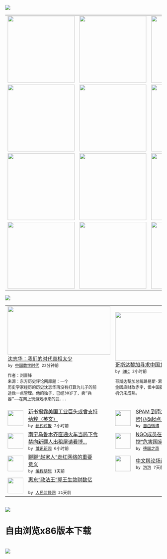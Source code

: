 

<a href="https://github.com/greatfire/z/raw/master/FreeBrowser.apk"><img src="https://raw.githubusercontent.com/greatfire/wiki/master/x/header.png" /></a><table><tr><td width="262" align="center" valign="center"><a href="https://github.com/greatfire/wiki/wiki/nyt" title="纽约时报中文网 国际纵览"><img src="https://raw.githubusercontent.com/greatfire/wiki/master/x/nyt_flag.png" width="215"/></a></td><td width="262" align="center" valign="center"><a href="https://github.com/greatfire/wiki/wiki/dw" title=""><img src="https://raw.githubusercontent.com/greatfire/wiki/master/x/dw_flag.png" width="215"/></a></td><td width="262" align="center" valign="center"><a href="https://github.com/greatfire/wiki/wiki/rmjd" title=""><img src="https://raw.githubusercontent.com/greatfire/wiki/master/x/rmjd_flag.png" width="215"/></a></td></tr><tr><td width="262" align="center" valign="center"><a href="https://github.com/paopaonetizen/website" title="泡泡 - 未经审查的互联网信息"><img src="https://raw.githubusercontent.com/greatfire/wiki/master/x/pp_flag.png" width="215"/></a></td><td width="262" align="center" valign="center"><a href="https://github.com/getlantern/mirror" title="以及自由微博和GreatFire.org官方中文论坛"><img src="https://raw.githubusercontent.com/greatfire/wiki/master/x/lantern_flag.png" width="215"/></a></td><td width="262" align="center" valign="center"><a href="https://github.com/cdtmirrors/m/" title=""><img src="https://raw.githubusercontent.com/greatfire/wiki/master/x/cdt_flag.png" width="215"/></a></td></tr><tr><td width="262" align="center" valign="center"><a href="https://github.com/program-think/blog" title="编程随想的博客"><img src="https://raw.githubusercontent.com/greatfire/wiki/master/x/pt_flag.png" width="215"/></a></td><td width="262" align="center" valign="center"><a href="https://github.com/greatfire/wiki/wiki/bbc" title=""><img src="https://raw.githubusercontent.com/greatfire/wiki/master/x/bbc_flag.png" width="215"/></a></td><td width="262" align="center" valign="center"><a href="https://github.com/freeweibo/s" title="自由微博 - 匿名和不受屏蔽的新浪微博搜索"><img src="https://raw.githubusercontent.com/greatfire/wiki/master/x/fw_flag.png" width="215"/></a></td></tr><tr><td width="262" align="center" valign="center"><a href="https://github.com/greatfire/wiki/wiki/google" title=""><img src="https://raw.githubusercontent.com/greatfire/wiki/master/x/google_flag.png" width="215"/></a></td><td width="262" align="center" valign="center"><a href="https://github.com/bxnews/boxun" title=""><img src="https://raw.githubusercontent.com/greatfire/wiki/master/x/bx_flag.png" width="215"/></a></td><td width="262" align="center" valign="center"><a href="https://github.com/greatfire/wiki/wiki/open-source" title="欢迎访问GreatFire.org开发者项目网站"><img src="https://raw.githubusercontent.com/greatfire/wiki/master/x/open-source_flag.png" width="215"/></a></td></tr></table><img src="https://raw.githubusercontent.com/greatfire/wiki/master/x/newsfeed text.png" /><table cols="4"><tr><td colspan="2" width="380"><a href="http://feedproxy.google.com/~r/chinadigitaltimes/IyPt/~3/JTO_bON45OU/"><img src="https://raw.githubusercontent.com/greatfire/wiki/master/x/cdt_logo_b.png" width="330" height="156"/></a></br><a href="http://feedproxy.google.com/~r/chinadigitaltimes/IyPt/~3/JTO_bON45OU/">沈志华：我们的时代真相太少</a></br><kbd> by <a href="http://chinadigitaltimes.net/chinese/">中国数字时代</a> 22分钟前 </kbd></br><pre>作者：刘晋锋 来源：东方历史评论网原题：一个<br/>历史学家经历的历史沈志华再没有打算为儿子的前<br/>途做一点管理。他的独子，已经30岁了，卖“兵<br/>器”——在网上玩游戏挣来的武...</pre></td><td colspan="2" width="380"><a href="http://www.bbc.com/zhongwen/simp/world/2016/01/160113_costa_rica_china_business"><img src="http://a.files.bbci.co.uk/worldservice/live/assets/images/2016/01/13/160113044600_luis_guillermo_sols_rivera_144x81__nocredit.jpg" width="330" height="156"/></a></br><a href="http://www.bbc.com/zhongwen/simp/world/2016/01/160113_costa_rica_china_business">哥斯达黎加寻求中国10亿美元贷款机会渺茫</a></br><kbd> by <a href="http://www.bbc.co.uk/zhongwen/simp">BBC</a> 2小时前 </kbd></br><pre>哥斯达黎加总统路易斯·索利斯表示，政府亟需资<br/>金因应财政赤字，但中国提供10亿美元贷款的时<br/>机仍未成熟。</pre></td></tr><tr><td><img src="http://static01.nyt.com/images/2016/01/12/us/12KOCHweb1-sub/12KOCHweb1-sub-articleLarge.jpg" width="50" height="50"/></td><td width="280"><a href="https://d3qlz4p8smvoli.cloudfront.net/usa/20160113/cc13koch/">新书揭露美国工业巨头或曾支持<br/>纳粹（英文）</a></br><kbd> by <a href="http://m.cn.nytimes.com/">纽约时报</a> 2小时前 </kbd></td><td><img src="http://ww1.sinaimg.cn/large/b13e6360gw1ezx71r5l4wj20kl0x143j.jpg" width="50" height="50"/></td><td width="280"><a href="https://freeweibo.com/weibo/3930762837004563">SPAM 到南大不算卧底[阴<br/>险]//@起点-贪狼独...</a></br><kbd> by <a href="https://freeweibo.com/">自由微博</a> 5小时前 </kbd></td></tr><tr><td><img src="https://raw.githubusercontent.com/greatfire/wiki/master/x/bx_logo.png" width="50" height="50"/></td><td width="280"><a href="http://www.boxun.com/news/gb/china/2016/01/201601130745.shtml">南宁乌鲁木齐直通火车当局下令<br/>禁向新疆人出租屋请看博...</a></br><kbd> by <a href="http://www.boxun.com">博讯新闻</a> 6小时前 </kbd></td><td><img src="http://www.dw.com/image/0,,18952845_302,00.jpg" width="50" height="50"/></td><td width="280"><a href="http://dw.com/p/1HcC5?maca=chi-GK-text-greatfire-all-chinese-15625-xml-mrss">NGO成员在华被捕 瑞典人被<br/>控“危害国家安全”</a></br><kbd> by <a href="http://dw.de">德国之声</a> 10小时前 </kbd></td></tr><tr><td><img src="http://lh5.googleusercontent.com/XsTAQ9LGTmnDWZT5BZVa4nsWbBO_gWD4qj6GWz2WfO0jXJ3tizjtzNkB0vwo95XBq5raBHouowJNCQFla4nlccXkwFvNN6yEvu9r7ON6P7SV0O-wQ_dIHxeR-GcZam2c8H6JDPMRog" width="50" height="50"/></td><td width="280"><a href="http://feedproxy.google.com/~r/programthink/~3/U8tORBq_Cik/Zhao-Family.html">聊聊“赵家人”走红网络的重要<br/>意义</a></br><kbd> by <a href="http://program-think.blogspot.com">编程随想</a> 1天前 </kbd></td><td><img src="https://pao-pao.net/sites/pao-pao.net/files/styles/adaptive_image/adaptive-image/public/yu_qing_ya_li_biao_.jpeg?itok=frNeuyOd" width="50" height="50"/></td><td width="280"><a href="https://pao-pao.net/article/657">中文舆论场观察年报（下）</a></br><kbd> by <a href="https://pao-pao.net">泡泡</a> 7天前 </kbd></td></tr><tr><td><img src="http://www.rmjdw.com/uploads/151213/3-151213135J1423.jpg" width="50" height="50"/></td><td width="280"><a href="http://www.rmjdw.com//tebiebaodao/20151213/15247.html">惠东“政法王”郭王生敛财数亿<br/> </a></br><kbd> by <a href="http://www.rmjdw.com/">人民监督网</a> 31天前 </kbd></td></table></br><a href="https://github.com/greatfire/z/raw/master/FreeBrowser.apk"><img src="https://raw.githubusercontent.com/greatfire/wiki/master/x/download app.png" /></a><h1>自由浏览x86版本下载<h1><a href="https://github.com/greatfire/z/raw/master/FreeBrowser-x86.apk"><img src="https://raw.githubusercontent.com/greatfire/images/master/fb86.qr.png" /></a>
